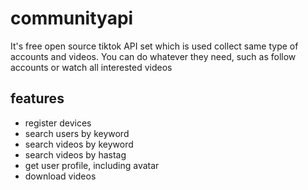 # communityapi
It's free open source tiktok API set which is used collect same type of accounts and videos. You can do whatever they need, such as follow accounts or watch all interested videos

## features 
* register devices
* search users by keyword
* search videos by keyword
* search videos by hastag
* get user profile, including avatar
* download videos

